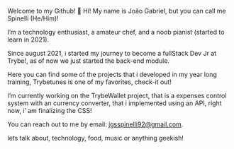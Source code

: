 Welcome to my Github! 👋
Hi! My name is João Gabriel, but you can call me Spinelli (He/Him)!

I’m a technology enthusiast, a amateur chef, and a noob pianist (started to learn in 2021).

Since august 2021, i started my journey to become a fullStack Dev Jr at Trybe!, as of now we just started the back-end module.

Here you can find some of the projects that i developed in my year long training, Trybetunes is one of my favorites, check-it out!

I’m currently working on the TrybeWallet project, that is a expenses control system with an currency converter, that i implemented using an API, right now, i’ am finalizing the CSS!

You can reach out to me by email: jgsspinelli92@gmail.com.

lets talk about, technology, food, music or anything geekish!
